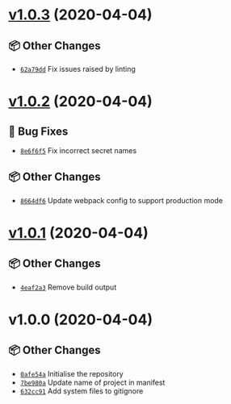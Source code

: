 # [v1.0.3](https://github.com/JoshAntBrown/OctoTask/compare/v1.0.2...v1.0.3) (2020-04-04)

## 📦 Other Changes
- [`62a79dd`](https://github.com/JoshAntBrown/OctoTask/commit/62a79dd)  Fix issues raised by linting

# [v1.0.2](https://github.com/JoshAntBrown/OctoTask/compare/v1.0.1...v1.0.2) (2020-04-04)

## 🐛 Bug Fixes
- [`8e6f6f5`](https://github.com/JoshAntBrown/OctoTask/commit/8e6f6f5)  Fix incorrect secret names 

## 📦 Other Changes
- [`8664df6`](https://github.com/JoshAntBrown/OctoTask/commit/8664df6)  Update webpack config to support production mode

# [v1.0.1](https://github.com/JoshAntBrown/OctoTask/compare/v1.0.0...v1.0.1) (2020-04-04)

## 📦 Other Changes
- [`4eaf2a3`](https://github.com/JoshAntBrown/OctoTask/commit/4eaf2a3)  Remove build output

# v1.0.0 (2020-04-04)

## 📦 Other Changes
- [`0afe54a`](https://github.com/JoshAntBrown/OctoTask/commit/0afe54a)  Initialise the repository 
- [`7be980a`](https://github.com/JoshAntBrown/OctoTask/commit/7be980a)  Update name of project in manifest 
- [`632cc91`](https://github.com/JoshAntBrown/OctoTask/commit/632cc91)  Add system files to gitignore
